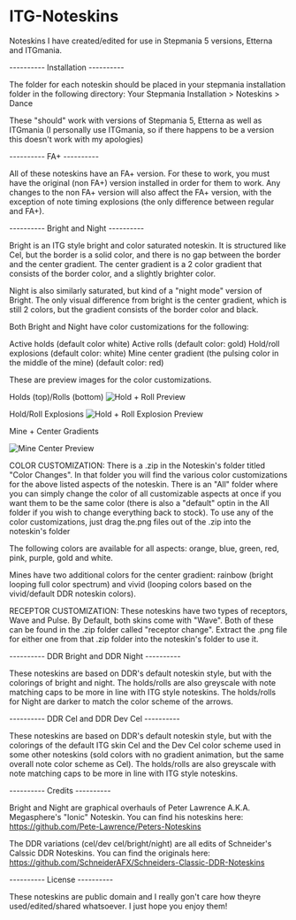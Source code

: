 # ITG-Noteskins
Noteskins I have created/edited for use in Stepmania 5 versions, Etterna and ITGmania.

---------- Installation ----------

The folder for each noteskin should be placed in your stepmania installation folder in the following directory: Your Stepmania Installation > Noteskins > Dance

These "should" work with versions of Stepmania 5, Etterna as well as ITGmania (I personally use ITGmania, so if there happens to be a version this doesn't work with my apologies)

---------- FA+ ----------

All of these noteskins have an FA+ version. For these to work, you must have the original (non FA+) version installed in order for them to work. Any changes to the non FA+ version will also affect the FA+ version, with the exception of note timing explosions (the only difference between regular and FA+).

---------- Bright and Night ----------

Bright is an ITG style bright and color saturated noteskin. It is structured like Cel, but the border is a solid color, and there is no gap between the border and the center gradient. The center gradient is a 2 color gradient that consists of the border color, and a slightly brighter color.

Night is also similarly saturated, but kind of a "night mode" version of Bright. The only visual difference from bright is the center gradient, which is still 2 colors, but the gradient consists of the border color and black.

Both Bright and Night have color customizations for the following:

Active holds (default color white)
Active rolls (default color: gold)
Hold/roll explosions (default color: white) 
Mine center gradient (the pulsing color in the middle of the mine) (default color: red)

These are preview images for the color customizations.

Holds (top)/Rolls (bottom)
![Hold + Roll Preview](https://user-images.githubusercontent.com/19560941/213955167-fee40a15-7a64-42b0-805e-64921942a592.png)

Hold/Roll Explosions
![Hold + Roll Explosion Preview](https://user-images.githubusercontent.com/19560941/213955203-7fd28a85-e4e0-4484-b67b-a2d1ccb22e35.png)

Mine + Center Gradients

![Mine Center Preview](https://user-images.githubusercontent.com/19560941/213955230-55564dbe-42ff-455b-af7b-bfb47a14d432.png)


COLOR CUSTOMIZATION:  There is a .zip in the Noteskin's folder titled "Color Changes". In that folder you will find the various color customizations for the above listed aspects of the noteskin. There is an "All" folder where you can simply change the color of all customizable aspects at once if you want them to be the same color (there is also a "default" optin in the All folder if you wish to change everything back to stock). To use any of the color customizations, just drag the.png files out of the .zip into the noteskin's folder

The following colors are available for all aspects: orange, blue, green, red, pink, purple, gold and white.

Mines have two additional colors for the center gradient: rainbow (bright looping full color spectrum) and vivid (looping colors based on the vivid/default DDR noteskin colors).

RECEPTOR CUSTOMIZATION: These noteskins have two types of receptors, Wave and Pulse. By Default, both skins come with "Wave". Both of these can be found in the .zip folder called "receptor change". Extract the .png file for either one from that .zip folder into the noteskin's folder to use it.

---------- DDR Bright and DDR Night ----------

These noteskins are based on DDR's default noteskin style, but with the colorings of bright and night. The holds/rolls are also greyscale with note matching caps to be more in line with ITG style noteskins. The holds/rolls for Night are darker to match the color scheme of the arrows. 

---------- DDR Cel and DDR Dev Cel ----------

These noteskins are based on DDR's default noteskin style, but with the colorings of the default ITG skin Cel and the Dev Cel color scheme used in some other noteskins (sold colors with no gradient animation, but the same overall note color scheme as Cel). The holds/rolls are also greyscale with note matching caps to be more in line with ITG style noteskins.

---------- Credits ----------

Bright and Night are graphical overhauls of Peter Lawrence A.K.A. Megasphere's "Ionic" Noteskin. You can find his noteskins here: https://github.com/Pete-Lawrence/Peters-Noteskins

The DDR variations (cel/dev cel/bright/night) are all edits of Schneider's Calssic DDR Noteskins. You can find the originals here: https://github.com/SchneiderAFX/Schneiders-Classic-DDR-Noteskins


---------- License ----------

These noteskins are public domain and I really gon't care how theyre used/edited/shared whatsoever. I just hope you enjoy them!

